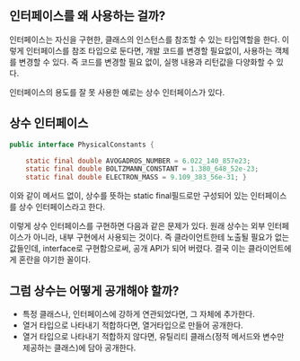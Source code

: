 ## 인터페이스를 왜 사용하는 걸까?
인터페이스는 자신을 구현한, 클래스의 인스턴스를 참조할 수 있는 타입역할을 한다.
이렇게 인터페이스를 참조 타입으로 둔다면, 개발 코드를 변경할 필요없이, 사용하는 객체를 변경할 수 있다.
즉 코드를 변경할 필요 없이, 실행 내용과 리턴값을 다양화할 수 있다. 


인터페이스의 용도를 잘 못 사용한 예로는 상수 인터페이스가 있다.
## 상수 인터페이스
```java
public interface PhysicalConstants { 

	static final double AVOGADROS_NUMBER = 6.022_140_857e23;
	static final double BOLTZMANN_CONSTANT = 1.380_648_52e-23;
	static final double ELECTRON_MASS = 9.109_383_56e-31; }
```
이와 같이 메서드 없이, 상수를 뜻하는 static final필드로만 구성되어 있는 인터페이스를 상수 인터페이스라고 한다.

이렇게 상수 인터페이스를 구현하면 다음과 같은 문제가 있다.
원래 상수는 외부 인터페이스가 아니라, 내부 구현에서 사용되는 것이다. 즉 클라이언트한테 노출될 필요가 없는 값들인데, interface로 구현함으로써, 공개 API가 되어 버렸다. 결국 이는 클라이언트에게 혼란을 야기한 꼴이다.
## 그럼 상수는 어떻게 공개해야 할까?
* 특정 클래스나, 인터페이스에 강하게 연관되었다면, 그 자체에 추가한다.
* 열거 타입으로 나타내기 적합하다면, 열거타입으로 만들어 공개한다.
* 열거 타입으로 나타내기 적합하지 않다면, 유틸리티 클래스(정적 메서드와 변수만 제공하는 클래스)에 담아 공개한다.